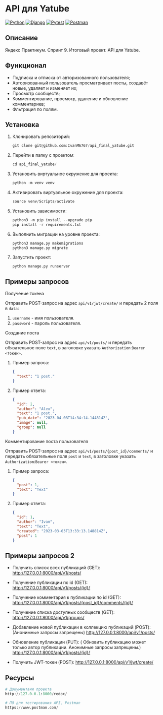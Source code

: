 # API для Yatube

[![Python](https://img.shields.io/badge/-Python-464641?style=flat-square&logo=Python)](https://www.python.org/)
[![Django](https://img.shields.io/badge/Django-464646?style=flat-square&logo=django)](https://www.djangoproject.com/)
[![Pytest](https://img.shields.io/badge/Pytest-464646?style=flat-square&logo=pytest)](https://docs.pytest.org/en/6.2.x/)
[![Postman](https://img.shields.io/badge/Postman-464646?style=flat-square&logo=postman)](https://www.postman.com/)

## Описание

Яндекс Практикум. Спринт 9. Итоговый проект. API для Yatube.

## Функционал

- Подписка и отписка от авторизованного пользователя;
- Авторизованный пользователь просматривает посты, создавёт новые, удаляет и изменяет их;
- Просмотр сообществ;
- Комментирование, просмотр, удаление и обновление комментариев;
- Фльтрация по полям.

## Установка

1. Клонировать репозиторий:

   ```python
   git clone git@github.com:IvanM6767/api_final_yatube.git
   ```

2. Перейти в папку с проектом:

   ```python
   cd api_final_yatube/
   ```

3. Установить виртуальное окружение для проекта:

   ```python
   python -m venv venv
   ```

4. Активировать виртуальное окружение для проекта:

   ```python
   source venv/Scripts/activate
   ```

5. Установить зависимости:

   ```python
   python3 -m pip install --upgrade pip
   pip install -r requirements.txt
   ```

6. Выполнить миграции на уровне проекта:

   ```python
   python3 manage.py makemigrations
   python3 manage.py migrate
   ```

7. Запустить проект:

   `python manage.py runserver`

## Примеры запросов

Получение токена

Отправить POST-запрос на адрес `api/v1/jwt/create/` и передать 2 поля в `data`:

1. `username` - имя пользователя.
2. `password` - пароль пользователя.

Создание поста

Отправить POST-запрос на адрес `api/v1/posts/` и передать обязательное поле `text`, в заголовке указать `Authorization`:`Bearer <токен>`.

1. Пример запроса:

   ```json
   {
     "text": "1 post."
   }
   ```

2. Пример ответа:

   ```json
   {
     "id": 2,
     "author": "Alex",
     "text": "1 post.",
     "pub_date": "2023-04-03T14:34:14.144814Z",
     "image": null,
     "group": null
   }
   ```

Комментирование поста пользователя

Отправить POST-запрос на адрес `api/v1/posts/{post_id}/comments/` и передать обязательные поля `post` и `text`, в заголовке указать `Authorization`:`Bearer <токен>`.

1. Пример запроса:

   ```json
   {
     "post": 1,
     "text": "Text"
   }
   ```

2. Пример ответа:

   ```json
   {
     "id": 1,
     "author": "Ivan",
     "text": "Теxt",
     "created": "2023-03-03T13:33:13.148814Z",
     "post": 1
   }
   ```

## Примеры запросов 2
- Получить список всех публикаций (GET): http://127.0.0.1:8000/api/v1/posts/

- Получение публикации по id (GET): http://127.0.0.1:8000/api/v1/posts/{id}/

- Получение комментария к публикации по id (GET): http://127.0.0.1:8000/api/v1/posts/{post_id}/comments/{id}/

- Получение списка доступных сообществ (GET): http://127.0.0.1:8000/api/v1/groups/

- Добавление новой публикации в коллекцию публикаций (POST): (Анонимные запросы запрещены) http://127.0.0.1:8000/api/v1/posts/

- Обновление публикации (PUT): ( Обновить публикацию может только автор публикации. Анонимные запросы запрещены.) http://127.0.0.1:8000/api/v1/posts/{id}/

- Получить JWT-токен (POST): http://127.0.0.1:8000/api/v1/jwt/create/

## Ресурсы

```python
# Документаия проекта
http://127.0.0.1:8000/redoc/
```

```python
# ПО для тестирования API, Postman
https://www.postman.com/
```
